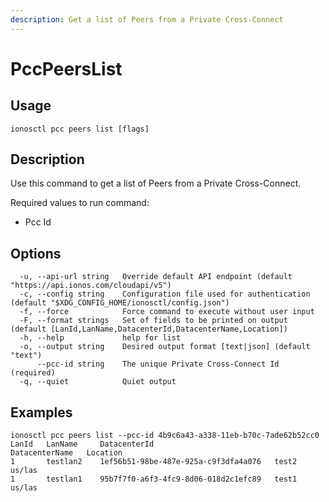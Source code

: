 ```yaml
---
description: Get a list of Peers from a Private Cross-Connect
---
```


# PccPeersList

## Usage

```text
ionosctl pcc peers list [flags]
```

## Description

Use this command to get a list of Peers from a Private Cross-Connect.

Required values to run command:

* Pcc Id

## Options

```text
  -u, --api-url string   Override default API endpoint (default "https://api.ionos.com/cloudapi/v5")
  -c, --config string    Configuration file used for authentication (default "$XDG_CONFIG_HOME/ionosctl/config.json")
  -f, --force            Force command to execute without user input
  -F, --format strings   Set of fields to be printed on output (default [LanId,LanName,DatacenterId,DatacenterName,Location])
  -h, --help             help for list
  -o, --output string    Desired output format [text|json] (default "text")
      --pcc-id string    The unique Private Cross-Connect Id (required)
  -q, --quiet            Quiet output
```

## Examples

```text
ionosctl pcc peers list --pcc-id 4b9c6a43-a338-11eb-b70c-7ade62b52cc0 
LanId   LanName     DatacenterId                           DatacenterName   Location
1       testlan2    1ef56b51-98be-487e-925a-c9f3dfa4a076   test2            us/las
1       testlan1    95b7f7f0-a6f3-4fc9-8d06-018d2c1efc89   test1            us/las
```

